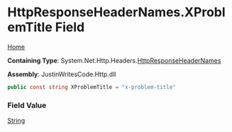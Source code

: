 # HttpResponseHeaderNames\.XProblemTitle Field

[Home](../../../../README.md)

**Containing Type**: System\.Net\.Http\.Headers\.[HttpResponseHeaderNames](../README.md)

**Assembly**: JustinWritesCode\.Http\.dll

```csharp
public const string XProblemTitle = "x-problem-title"
```

### Field Value

[String](https://docs.microsoft.com/en-us/dotnet/api/system.string)

